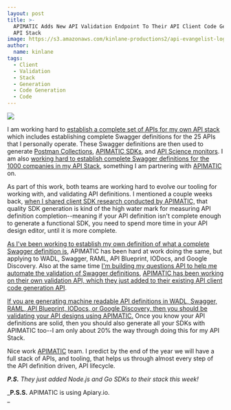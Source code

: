 ```yaml
---
layout: post
title: >-
  APIMATIC Adds New API Validation Endpoint To Their API Client Code Generation
  API Stack
image: https://s3.amazonaws.com/kinlane-productions2/api-evangelist-logos/api-evangelist-butterfly-vertical.png
author:
  name: kinlane
tags:
  - Client
  - Validation
  - Stack
  - Generation
  - Code Generation
  - Code
---
```

[![](https://s3.amazonaws.com/kinlane-productions2/api-evangelist/apimatic/apimatic-logo.png)](https://apimatic.io)

I am working hard to [establish a complete set of APIs for my own API stack](https://kin-lane.github.io/master/) which includes establishing complete Swagger definitions for the 25 APIs that I personally operate. These Swagger definitions are then used to generate [Postman Collections](http://alpha.apievangelist.com/2015/04/07/including-postman-collections-in-my-apisjson-files/), [APIMATIC SDKs](http://alpha.apievangelist.com/2015/06/06/adding-apimatic-sdks-to-my-master-stack-and-including-in-each-apisjson/), and [API Science monitors](http://alpha.apievangelist.com/2015/06/06/adding-api-science-monitors-to-my-master-stack-and-including-in-each-apisjson/). I am also [working hard to establish complete Swagger definitions for the 1000 companies in my API Stack](http://theapistack.com/), something I am partnering with [APIMATIC](https://apimatic.io) on. 

As part of this work, both teams are working hard to evolve our tooling for working with, and validating API definitions. I mentioned a couple weeks back, [when I shared client SDK research conducted by APIMATIC,](http://apievangelist.com/2015/06/06/comparison-of-automatic-api-code-generation-tools-for-swagger/) that quality SDK generation is kind of the high water mark for measuring API definition completion--meaning if your API definition isn't complete enough to generate a functional SDK, you need to spend more time in your API design editor, until it is more complete.

[As I've been working to establish my own definition of what a complete Swagger definition is](http://apievangelist.com/2015/06/15/my-minimum-viable-definition-for-a-complete-swagger-api-definition/), APIMATIC has been hard at work doing the same, but applying to WADL, Swagger, RAML, API Blueprint, IODocs, and Google Discovery. Also at the same time [I'm building my questions API to help me automate the validation of Swagger definitions](http://apievangelist.com/2015/06/09/my-new-api-for-asking-questions-of-apis--the-swagger-edition/), [APIMATIC has been working on their own validation API, which they just added to their existing API client code generation API](http://docs.apimatic.apiary.io/#reference/api-description-validation).

[If you are generating machine readable API definitions in WADL, Swagger, RAML, API Blueprint, IODocs, or Google Discovery, then you should be validating your API designs using APIMATIC.](http://docs.apimatic.apiary.io) Once you know your API definitions are solid, then you should also generate all your SDKs with APIMATIC too--I am only about 20% the way through doing this for my API Stack. 

Nice work [APIMATIC](https://apimatic.io) team. I predict by the end of the year we will have a full stack of APIs, and tooling, that helps us through almost every step of the API definition driven, API lifecycle. 

_**P.S.** They just added Node.js and Go SDKs to their stack this week!_

_**P.S.S.** APIMATIC is using Apiary.io.  
_